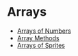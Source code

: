 # Arrays

* [Arrays of Numbers](courses/javascript/arrays/numbers)
* [Array Methods](courses/javascript/arrays/strings)
* [Arrays of Sprites](courses/javascript/arrays/sprites)